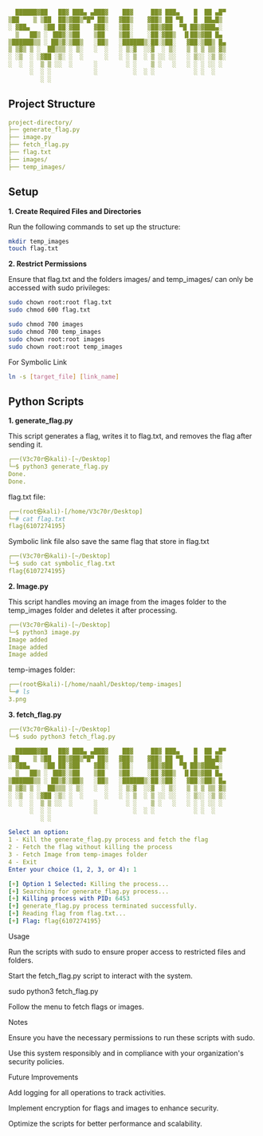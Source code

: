 ```yaml
  ██████▓██   ██▓ ███▄ ▄███▓    ██▓     ██▓ ███▄    █  ██ ▄█▀
▒██    ▒ ▒██  ██▒▓██▒▀█▀ ██▒   ▓██▒    ▓██▒ ██ ▀█   █  ██▄█▒ 
░ ▓██▄    ▒██ ██░▓██    ▓██░   ▒██░    ▒██▒▓██  ▀█ ██▒▓███▄░ 
  ▒   ██▒ ░ ▐██▓░▒██    ▒██    ▒██░    ░██░▓██▒  ▐▌██▒▓██ █▄ 
▒██████▒▒ ░ ██▒▓░▒██▒   ░██▒   ░██████▒░██░▒██░   ▓██░▒██▒ █▄
▒ ▒▓▒ ▒ ░  ██▒▒▒ ░ ▒░   ░  ░   ░ ▒░▓  ░░▓  ░ ▒░   ▒ ▒ ▒ ▒▒ ▓▒
░ ░▒  ░ ░▓██ ░▒░ ░  ░      ░   ░ ░ ▒  ░ ▒ ░░ ░░   ░ ▒░░ ░▒ ▒░
░  ░  ░  ▒ ▒ ░░  ░      ░        ░ ░    ▒ ░   ░   ░ ░ ░ ░░ ░ 
      ░  ░ ░            ░          ░  ░ ░           ░ ░  ░   
         ░ ░
```
## Project Structure

```yaml
project-directory/
├── generate_flag.py
├── image.py
├── fetch_flag.py
├── flag.txt
├── images/
├── temp_images/
```
## Setup

**1. Create Required Files and Directories**

Run the following commands to set up the structure:

```bash
mkdir temp_images
touch flag.txt
```

**2. Restrict Permissions**

Ensure that flag.txt and the folders images/ and temp_images/ can only be accessed with sudo privileges:

```bash
sudo chown root:root flag.txt
sudo chmod 600 flag.txt

sudo chmod 700 images
sudo chmod 700 temp_images
sudo chown root:root images
sudo chown root:root temp_images
```

For Symbolic Link
```bash
ln -s [target_file] [link_name]
```

## Python Scripts

**1. generate_flag.py**

This script generates a flag, writes it to flag.txt, and removes the flag after sending it.

```yaml                                                                                                                
┌──(V3c70r㉿kali)-[~/Desktop]
└─$ python3 generate_flag.py
Done.
Done.
```
flag.txt file:

```yaml
┌──(root㉿kali)-[/home/V3c70r/Desktop]
└─# cat flag.txt
flag{6107274195}  
```

Symbolic link file also save the same flag that store in flag.txt

```yaml
┌──(V3c70r㉿kali)-[~/Desktop]
└─$ sudo cat symbolic_flag.txt                    
flag{6107274195}  
```

**2. Image.py**

This script handles moving an image from the images folder to the temp_images folder and deletes it after processing.

```yaml
┌──(V3c70r㉿kali)-[~/Desktop]
└─$ python3 image.py
Image added
Image added
Image added
```

temp-images folder:

```yaml
┌──(root㉿kali)-[/home/naahl/Desktop/temp-images]
└─# ls
3.png
```

**3. fetch_flag.py**

```yaml
┌──(V3c70r㉿kali)-[~/Desktop]
└─$ sudo python3 fetch_flag.py

  ██████▓██   ██▓ ███▄ ▄███▓    ██▓     ██▓ ███▄    █  ██ ▄█▀
▒██    ▒ ▒██  ██▒▓██▒▀█▀ ██▒   ▓██▒    ▓██▒ ██ ▀█   █  ██▄█▒ 
░ ▓██▄    ▒██ ██░▓██    ▓██░   ▒██░    ▒██▒▓██  ▀█ ██▒▓███▄░ 
  ▒   ██▒ ░ ▐██▓░▒██    ▒██    ▒██░    ░██░▓██▒  ▐▌██▒▓██ █▄ 
▒██████▒▒ ░ ██▒▓░▒██▒   ░██▒   ░██████▒░██░▒██░   ▓██░▒██▒ █▄
▒ ▒▓▒ ▒ ░  ██▒▒▒ ░ ▒░   ░  ░   ░ ▒░▓  ░░▓  ░ ▒░   ▒ ▒ ▒ ▒▒ ▓▒
░ ░▒  ░ ░▓██ ░▒░ ░  ░      ░   ░ ░ ▒  ░ ▒ ░░ ░░   ░ ▒░░ ░▒ ▒░
░  ░  ░  ▒ ▒ ░░  ░      ░        ░ ░    ▒ ░   ░   ░ ░ ░ ░░ ░ 
      ░  ░ ░            ░          ░  ░ ░           ░ ░  ░   
         ░ ░                                                 

Select an option:
1 - Kill the generate_flag.py process and fetch the flag
2 - Fetch the flag without killing the process
3 - Fetch Image from temp-images folder
4 - Exit
Enter your choice (1, 2, 3, or 4): 1

[+] Option 1 Selected: Killing the process...
[+] Searching for generate_flag.py process...
[+] Killing process with PID: 6453
[+] generate_flag.py process terminated successfully.
[+] Reading flag from flag.txt...
[+] Flag: flag{6107274195}
```
Usage

Run the scripts with sudo to ensure proper access to restricted files and folders.

Start the fetch_flag.py script to interact with the system.

sudo python3 fetch_flag.py

Follow the menu to fetch flags or images.

Notes

Ensure you have the necessary permissions to run these scripts with sudo.

Use this system responsibly and in compliance with your organization's security policies.

Future Improvements

Add logging for all operations to track activities.

Implement encryption for flags and images to enhance security.

Optimize the scripts for better performance and scalability.


